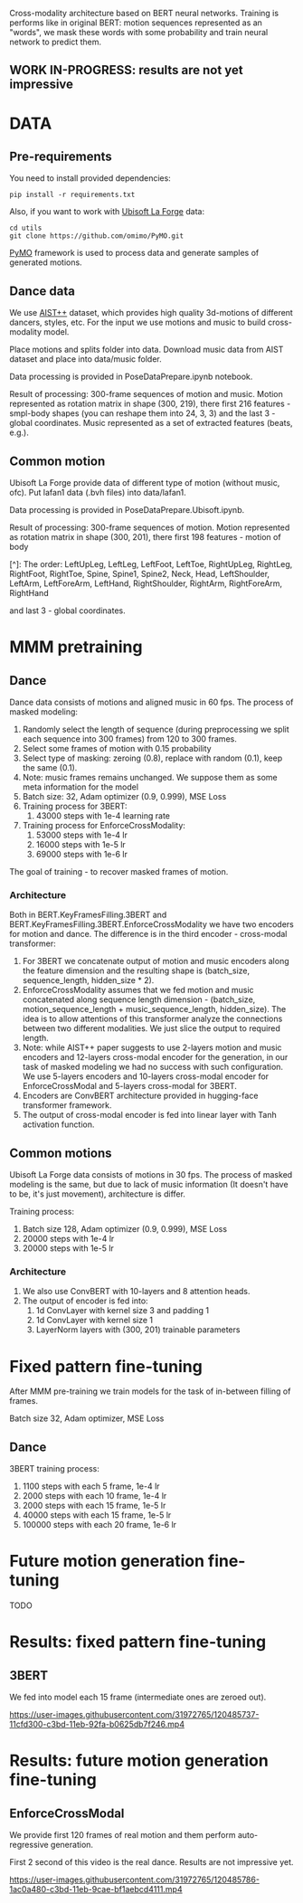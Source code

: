 

Cross-modality architecture based on BERT neural networks. Training is performs like in original BERT: motion sequences represented as an "words", we mask these words with some probability and train neural network to predict them.

## WORK IN-PROGRESS: results are not yet impressive



# DATA

## Pre-requirements

You need to install provided dependencies:

`pip install -r requirements.txt`

Also, if you want to work with [Ubisoft La Forge](https://github.com/ubisoft/ubisoft-laforge-animation-dataset) data:

```
cd utils
git clone https://github.com/omimo/PyMO.git
```

[PyMO](https://github.com/omimo/PyMO) framework is used to process data and generate samples of generated motions.

## Dance data

We use [AIST++](https://github.com/google/aistplusplus_api) dataset, which provides high quality 3d-motions of different dancers, styles, etc. For the input we use motions and music to build cross-modality model.

Place motions and splits folder into data. Download music data from AIST dataset and place into data/music folder.

Data processing is provided in PoseDataPrepare.ipynb notebook.

Result of processing: 300-frame sequences of motion and music. Motion represented as rotation matrix in shape (300, 219), there first 216 features - smpl-body shapes (you can reshape them into 24, 3, 3) and the last 3 -  global coordinates. Music represented as a set of extracted features (beats, e.g.).

## Common motion

Ubisoft La Forge provide data of different type of motion (without music, ofc). Put lafan1 data (.bvh files) into data/lafan1.

Data processing is provided in PoseDataPrepare.Ubisoft.ipynb.

Result of processing: 300-frame sequences of motion. Motion represented as rotation matrix in shape (300, 201), there first 198 features - motion of body

[^]: The order: LeftUpLeg, LeftLeg, LeftFoot, LeftToe, RightUpLeg, RightLeg, RightFoot, RightToe, Spine, Spine1, Spine2, Neck, Head, LeftShoulder, LeftArm, LeftForeArm, LeftHand, RightShoulder, RightArm, RightForeArm, RightHand

 and last 3 - global coordinates.

# MMM pretraining

## Dance

Dance data consists of motions and aligned music in 60 fps. The process of masked modeling:

1. Randomly select the length of sequence (during preprocessing we split each sequence into 300 frames) from 120 to 300 frames.
2. Select some frames of motion with 0.15 probability
3. Select type of masking: zeroing (0.8), replace with random (0.1), keep the same (0.1).
4. Note: music frames remains unchanged. We suppose them as some meta information for the model
5. Batch size: 32, Adam optimizer (0.9, 0.999), MSE Loss
6. Training process for 3BERT:
   1. 43000 steps with 1e-4 learning rate
7. Training process for EnforceCrossModality:
   1. 53000 steps with 1e-4 lr
   2. 16000 steps with 1e-5 lr
   3. 69000 steps with 1e-6 lr

The goal of training - to recover masked frames of motion.

### Architecture

Both in BERT.KeyFramesFilling.3BERT and BERT.KeyFramesFilling.3BERT.EnforceCrossModality we have two encoders for motion and dance. The difference is in the third encoder - cross-modal transformer:

1. For 3BERT we concatenate output of motion and music encoders along the feature dimension and the resulting shape is (batch_size, sequence_length, hidden_size * 2).
2. EnforceCrossModality assumes that we fed motion and music concatenated along sequence length dimension - (batch_size, motion_sequence_length + music_sequence_length, hidden_size). The idea is to allow attentions of this transformer analyze the connections between two different modalities. We just slice the output to required length.
3. Note: while AIST++ paper suggests to use 2-layers motion and music encoders and 12-layers cross-modal encoder for the generation, in our task of masked modeling we had no success with such configuration. We use 5-layers encoders and 10-layers cross-modal encoder for EnforceCrossModal and 5-layers cross-modal for 3BERT.
4. Encoders are ConvBERT architecture provided in hugging-face transformer framework.
5. The output of cross-modal encoder is fed into linear layer with Tanh activation function.

## Common motions

Ubisoft La Forge data consists of motions in 30 fps. The process of masked modeling is the same, but due to lack of music information (It doesn't have to be, it's just movement), architecture is differ.

Training process:

1. Batch size 128, Adam optimizer (0.9, 0.999), MSE Loss
2. 20000 steps with 1e-4 lr
3. 20000 steps with 1e-5 lr

### Architecture

1. We also use ConvBERT with 10-layers and 8 attention heads.
2. The output of encoder is fed into:
   1. 1d ConvLayer with kernel size 3 and padding 1
   2. 1d ConvLayer with kernel size 1
   3. LayerNorm layers with (300, 201) trainable parameters

# Fixed pattern fine-tuning

After MMM pre-training we train models for the task of in-between filling of frames.

Batch size 32, Adam optimizer, MSE Loss

## Dance

3BERT training process:

1. 1100 steps with each 5 frame, 1e-4 lr
2. 2000 steps with each 10 frame, 1e-4 lr
3. 2000 steps with each 15 frame, 1e-5 lr
4. 40000 steps with each 15 frame, 1e-5 lr
5. 100000 steps with each 20 frame, 1e-6 lr

# Future motion generation fine-tuning

TODO

# Results: fixed pattern fine-tuning

## 3BERT

We fed into model each 15 frame (intermediate ones are zeroed out).

https://user-images.githubusercontent.com/31972765/120485737-11cfd300-c3bd-11eb-92fa-b0625db7f246.mp4



# Results: future motion generation fine-tuning

## EnforceCrossModal

We provide first 120 frames of real motion and them perform auto-regressive generation.

First 2 second of this video is the real dance. Results are not impressive yet.

https://user-images.githubusercontent.com/31972765/120485786-1ac0a480-c3bd-11eb-9cae-bf1aebcd4111.mp4

